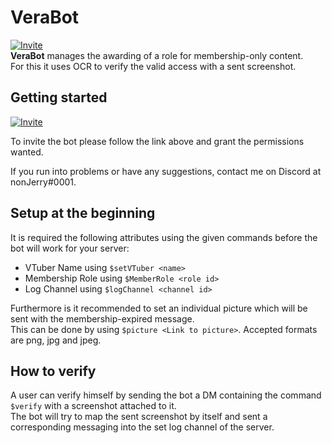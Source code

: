 # VeraBot

[![Invite](https://img.shields.io/badge/Invite%20Link-%40VeraBot-brightgreen)](https://discord.com/api/oauth2/authorize?client_id=844020223913099285&permissions=268823616&scope=bot)
<br>
**VeraBot** manages the awarding of a role for membership-only content. <br>
For this it uses OCR to verify the valid access with a sent screenshot.

## Getting started

[![Invite](https://img.shields.io/badge/Invite%20Link-%40VeraBot-brightgreen)](https://discord.com/api/oauth2/authorize?client_id=844020223913099285&permissions=268823616&scope=bot)

To invite the bot please follow the link above and grant the permissions wanted.

If you run into problems or have any suggestions, contact me on Discord at nonJerry#0001.

## Setup at the beginning

It is required the following attributes using the given commands before the bot will work for your server:
- VTuber Name using `$setVTuber <name>`
- Membership Role using `$MemberRole <role id>`
- Log Channel using `$logChannel <channel id>`

Furthermore is it recommended to set an individual picture which will be sent with the membership-expired message.<br>
This can be done by using `$picture <Link to picture>`. Accepted formats are png, jpg and jpeg.

## How to verify
A user can verify himself by sending the bot a DM containing the command `$verify` with a screenshot attached to it. <br>
The bot will try to map the sent screenshot by itself and sent a corresponding messaging into the set log channel of the server.





